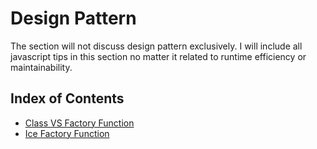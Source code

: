 # Design Pattern
The section will not discuss design pattern exclusively. I will include all javascript tips in this section no matter it related to runtime efficiency or maintainability.

## Index of Contents
* [Class VS Factory Function](./contents/class_vs_factory.md)
* [Ice Factory Function](./contents/ice_factory.md)
